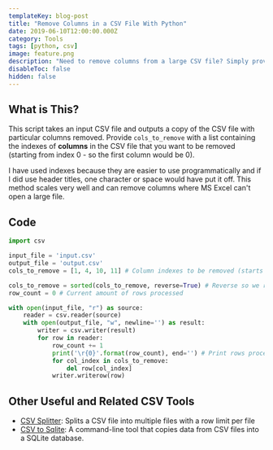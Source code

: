 ```yaml
---
templateKey: blog-post
title: "Remove Columns in a CSV File With Python"
date: 2019-06-10T12:00:00.000Z
category: Tools
tags: [python, csv]
image: feature.png
description: "Need to remove columns from a large CSV file? Simply provide this script with the indexes of columns you want to be deleted and it will create a copy CSV file with those columns removed."
disableToc: false
hidden: false
---
```


## What is This?
This script takes an input CSV file and outputs a copy of the CSV file with particular columns removed. Provide `cols_to_remove` with a list containing the indexes of **columns** in the CSV file that you want to be removed (starting from index 0 - so the first column would be 0).

I have used indexes because they are easier to use programmatically and if I did use header titles, one character or space would have put it off. This method scales very well and can remove columns where MS Excel can't open a large file.

## Code

```python
import csv

input_file = 'input.csv'
output_file = 'output.csv'
cols_to_remove = [1, 4, 10, 11] # Column indexes to be removed (starts at 0)

cols_to_remove = sorted(cols_to_remove, reverse=True) # Reverse so we remove from the end first
row_count = 0 # Current amount of rows processed

with open(input_file, "r") as source:
    reader = csv.reader(source)
    with open(output_file, "w", newline='') as result:
        writer = csv.writer(result)
        for row in reader:
            row_count += 1
            print('\r{0}'.format(row_count), end='') # Print rows processed
            for col_index in cols_to_remove:
                del row[col_index]
            writer.writerow(row)
```

## Other Useful and Related CSV Tools
 - [CSV Splitter](https://gist.github.com/jrivero/1085501/a2401c345e8abb46f3623e08afbe36e59923f94e): Splits a CSV file into multiple files with a row limit per file
 - [CSV to Sqlite](https://github.com/zblesk/csv-to-sqlite): A command-line tool that copies data from CSV files into a SQLite database.
